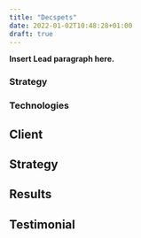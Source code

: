 ```yaml
---
title: "Decspets"
date: 2022-01-02T10:48:28+01:00
draft: true
---
```


**Insert Lead paragraph here.**


### Strategy

### Technologies


## Client

## Strategy

## Results

## Testimonial




